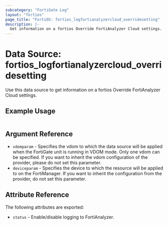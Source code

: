 ```yaml
---
subcategory: "FortiGate Log"
layout: "fortios"
page_title: "FortiOS: fortios_logfortianalyzercloud_overridesetting"
description: |-
  Get information on a fortios Override FortiAnalyzer Cloud settings.
---
```


# Data Source: fortios_logfortianalyzercloud_overridesetting
Use this data source to get information on a fortios Override FortiAnalyzer Cloud settings.


## Example Usage

```hcl

```

## Argument Reference

* `vdomparam` - Specifies the vdom to which the data source will be applied when the FortiGate unit is running in VDOM mode. Only one vdom can be specified. If you want to inherit the vdom configuration of the provider, please do not set this parameter.
* `deviceparam` - Specifies the device to which the resource will be applied to on the FortiManager. If you want to inherit the configuration from the provider, do not set this parameter.

## Attribute Reference

The following attributes are exported:

* `status` - Enable/disable logging to FortiAnalyzer.

